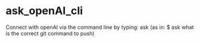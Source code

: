 # ask_openAI_cli
Connect with openAI via the command line by typing: ask (as in: $ ask what is the correct git command to push)
